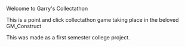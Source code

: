 Welcome to Garry's Collectathon

This is a point and click collectathon game taking place in the beloved GM_Construct

This was made as a first semester college project.